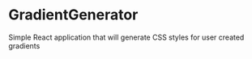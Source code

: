 # GradientGenerator
Simple React application that will generate CSS styles for user created gradients
